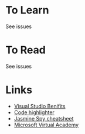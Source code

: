 # To Learn
See issues

# To Read
See issues

# Links
* [Visual Studio Benifits](https://my.visualstudio.com/benefits)
* [Code highlighter](http://hilite.me/)
* [Jasmine Spy cheatsheet](http://tobyho.com/2011/12/15/jasmine-spy-cheatsheet/)
* [Microsoft Virtual Academy](https://mva.microsoft.com)
